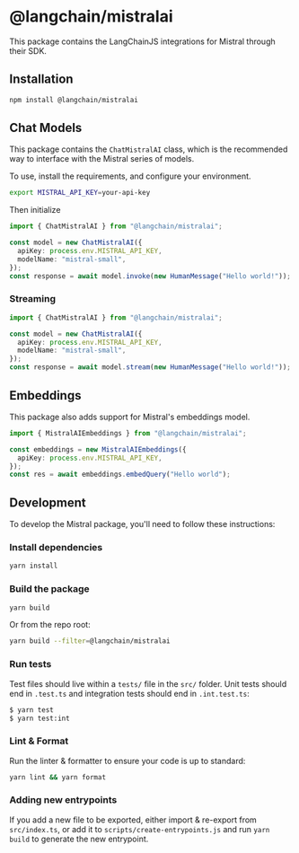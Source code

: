 # @langchain/mistralai

This package contains the LangChainJS integrations for Mistral through their SDK.

## Installation

```bash npm2yarn
npm install @langchain/mistralai
```

## Chat Models

This package contains the `ChatMistralAI` class, which is the recommended way to interface with the Mistral series of models.

To use, install the requirements, and configure your environment.

```bash
export MISTRAL_API_KEY=your-api-key
```

Then initialize

```typescript
import { ChatMistralAI } from "@langchain/mistralai";

const model = new ChatMistralAI({
  apiKey: process.env.MISTRAL_API_KEY,
  modelName: "mistral-small",
});
const response = await model.invoke(new HumanMessage("Hello world!"));
```

### Streaming

```typescript
import { ChatMistralAI } from "@langchain/mistralai";

const model = new ChatMistralAI({
  apiKey: process.env.MISTRAL_API_KEY,
  modelName: "mistral-small",
});
const response = await model.stream(new HumanMessage("Hello world!"));
```

## Embeddings

This package also adds support for Mistral's embeddings model.

```typescript
import { MistralAIEmbeddings } from "@langchain/mistralai";

const embeddings = new MistralAIEmbeddings({
  apiKey: process.env.MISTRAL_API_KEY,
});
const res = await embeddings.embedQuery("Hello world");
```

## Development

To develop the Mistral package, you'll need to follow these instructions:

### Install dependencies

```bash
yarn install
```

### Build the package

```bash
yarn build
```

Or from the repo root:

```bash
yarn build --filter=@langchain/mistralai
```

### Run tests

Test files should live within a `tests/` file in the `src/` folder. Unit tests should end in `.test.ts` and integration tests should
end in `.int.test.ts`:

```bash
$ yarn test
$ yarn test:int
```

### Lint & Format

Run the linter & formatter to ensure your code is up to standard:

```bash
yarn lint && yarn format
```

### Adding new entrypoints

If you add a new file to be exported, either import & re-export from `src/index.ts`, or add it to `scripts/create-entrypoints.js` and run `yarn build` to generate the new entrypoint.
